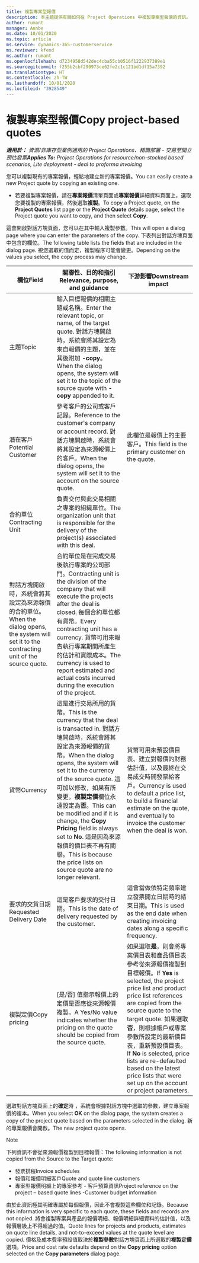 ```yaml
---
title: 複製專案型報價
description: 本主題提供有關如何在 Project Operations 中複製專案型報價的資訊。
author: rumant
manager: Annbe
ms.date: 10/01/2020
ms.topic: article
ms.service: dynamics-365-customerservice
ms.reviewer: kfend
ms.author: rumant
ms.openlocfilehash: d7234958d542dec4cba55cb0516f1222937389e1
ms.sourcegitcommit: f255b2cbf290973ce62fe2c1c121bd1df15a7392
ms.translationtype: HT
ms.contentlocale: zh-TW
ms.lasthandoff: 10/01/2020
ms.locfileid: "3928549"
---
```

# <a name="copy-project-based-quotes"></a><span data-ttu-id="5dea5-103">複製專案型報價</span><span class="sxs-lookup"><span data-stu-id="5dea5-103">Copy project-based quotes</span></span>

<span data-ttu-id="5dea5-104">_**適用於：** 資源/非庫存型案例適用的 Project Operations、精簡部署 - 交易至開立預估發票_</span><span class="sxs-lookup"><span data-stu-id="5dea5-104">_**Applies To:** Project Operations for resource/non-stocked based scenarios, Lite deployment - deal to proforma invoicing_</span></span>

<span data-ttu-id="5dea5-105">您可以複製現有的專案報價，輕鬆地建立新的專案報價。</span><span class="sxs-lookup"><span data-stu-id="5dea5-105">You can easily create a new Project quote by copying an existing one.</span></span> 

- <span data-ttu-id="5dea5-106">若要複製專案報價，請在**專案報價**清單頁面或**專案報價**詳細資料頁面上，選取您要複製的專案報價，然後選取**複製**。</span><span class="sxs-lookup"><span data-stu-id="5dea5-106">To copy a Project quote, on the **Project Quotes** list page or the **Project Quote** details page, select the Project quote you want to copy, and then select **Copy**.</span></span>

<span data-ttu-id="5dea5-107">這會開啟對話方塊頁面，您可以在其中輸入複製參數。</span><span class="sxs-lookup"><span data-stu-id="5dea5-107">This will open a dialog page where you can enter the parameters of the copy.</span></span> <span data-ttu-id="5dea5-108">下表列出對話方塊頁面中包含的欄位。</span><span class="sxs-lookup"><span data-stu-id="5dea5-108">The following table lists the fields that are included in the dialog page.</span></span> <span data-ttu-id="5dea5-109">視您選取的值而定，複製程序可能會變更。</span><span class="sxs-lookup"><span data-stu-id="5dea5-109">Depending on the values you select, the copy process may change.</span></span>

| <span data-ttu-id="5dea5-110">**欄位**</span><span class="sxs-lookup"><span data-stu-id="5dea5-110">**Field**</span></span> | <span data-ttu-id="5dea5-111">**關聯性、目的和指引**</span><span class="sxs-lookup"><span data-stu-id="5dea5-111">**Relevance, purpose, and guidance**</span></span> | <span data-ttu-id="5dea5-112">**下游影響**</span><span class="sxs-lookup"><span data-stu-id="5dea5-112">**Downstream impact**</span></span> |
| --- | --- | --- |
| <span data-ttu-id="5dea5-113">主題</span><span class="sxs-lookup"><span data-stu-id="5dea5-113">Topic</span></span> | <span data-ttu-id="5dea5-114">輸入目標報價的相關主題或名稱。</span><span class="sxs-lookup"><span data-stu-id="5dea5-114">Enter the relevant topic, or name, of the target quote.</span></span> <span data-ttu-id="5dea5-115">對話方塊開啟時，系統會將其設定為來自報價的主題，並在其後附加 **-copy**。</span><span class="sxs-lookup"><span data-stu-id="5dea5-115">When the dialog opens, the system will set it to the topic of the source quote with **-copy** appended to it.</span></span> | |
| <span data-ttu-id="5dea5-116">潛在客戶</span><span class="sxs-lookup"><span data-stu-id="5dea5-116">Potential Customer</span></span> | <span data-ttu-id="5dea5-117">參考客戶的公司或客戶記錄。</span><span class="sxs-lookup"><span data-stu-id="5dea5-117">Reference to the customer's company or account record.</span></span> <span data-ttu-id="5dea5-118">對話方塊開啟時，系統會將其設定為來源報價上的客戶。</span><span class="sxs-lookup"><span data-stu-id="5dea5-118">When the dialog opens, the system will set it to the account on the source quote.</span></span> | <span data-ttu-id="5dea5-119">此欄位是報價上的主要客戶。</span><span class="sxs-lookup"><span data-stu-id="5dea5-119">This field is the primary customer on the quote.</span></span> |
| <span data-ttu-id="5dea5-120">合約單位</span><span class="sxs-lookup"><span data-stu-id="5dea5-120">Contracting Unit</span></span> | <span data-ttu-id="5dea5-121">負責交付與此交易相關之專案的組織單位。</span><span class="sxs-lookup"><span data-stu-id="5dea5-121">The organization unit that is responsible for the delivery of the project(s) associated with this deal.</span></span>
<span data-ttu-id="5dea5-122">對話方塊開啟時，系統會將其設定為來源報價的合約單位。</span><span class="sxs-lookup"><span data-stu-id="5dea5-122">When the dialog opens, the system will set it to the contracting unit of the source quote.</span></span> | <span data-ttu-id="5dea5-123">合約單位是在完成交易後執行專案的公司部門。</span><span class="sxs-lookup"><span data-stu-id="5dea5-123">Contracting unit is the division of the company that will execute the projects after the deal is closed.</span></span> <span data-ttu-id="5dea5-124">每個合約單位都有貨幣。</span><span class="sxs-lookup"><span data-stu-id="5dea5-124">Every contracting unit has a currency.</span></span> <span data-ttu-id="5dea5-125">貨幣可用來報告執行專案期間所產生的估計和實際成本。</span><span class="sxs-lookup"><span data-stu-id="5dea5-125">The currency is used to report estimated and actual costs incurred during the execution of the project.</span></span> |
| <span data-ttu-id="5dea5-126">貨幣</span><span class="sxs-lookup"><span data-stu-id="5dea5-126">Currency</span></span> | <span data-ttu-id="5dea5-127">這是進行交易所用的貨幣。</span><span class="sxs-lookup"><span data-stu-id="5dea5-127">This is the currency that the deal is transacted in.</span></span> <span data-ttu-id="5dea5-128">對話方塊開啟時，系統會將其設定為來源報價的貨幣。</span><span class="sxs-lookup"><span data-stu-id="5dea5-128">When the dialog opens, the system will set it to the currency of the source quote.</span></span> <span data-ttu-id="5dea5-129">這可加以修改，如果有所變更，**複製定價**欄位永遠設定為**否**。</span><span class="sxs-lookup"><span data-stu-id="5dea5-129">This can be modified and if it is change, the **Copy Pricing** field is always set to **No**.</span></span> <span data-ttu-id="5dea5-130">這是因為來源報價的價目表不再有關聯。</span><span class="sxs-lookup"><span data-stu-id="5dea5-130">This is because the price lists on source quote are no longer relevant.</span></span> | <span data-ttu-id="5dea5-131">貨幣可用來預設價目表、建立對報價的財務估計值，以及最終在交易成交時開發票給客戶。</span><span class="sxs-lookup"><span data-stu-id="5dea5-131">Currency is used to default a price list, to build a financial estimate on the quote,  and eventually to invoice the customer when the deal is won.</span></span> |
| <span data-ttu-id="5dea5-132">要求的交貨日期</span><span class="sxs-lookup"><span data-stu-id="5dea5-132">Requested Delivery Date</span></span> | <span data-ttu-id="5dea5-133">這是客戶要求的交付日期。</span><span class="sxs-lookup"><span data-stu-id="5dea5-133">This is the date of delivery requested by the customer.</span></span> | <span data-ttu-id="5dea5-134">這會當做依特定頻率建立發票開立日期時的結束日期。</span><span class="sxs-lookup"><span data-stu-id="5dea5-134">This is used as the end date when creating invoicing dates along a specific frequency.</span></span> |
| <span data-ttu-id="5dea5-135">複製定價</span><span class="sxs-lookup"><span data-stu-id="5dea5-135">Copy pricing</span></span> | <span data-ttu-id="5dea5-136">[是/否] 值指示報價上的定價是否應從來源報價複製。</span><span class="sxs-lookup"><span data-stu-id="5dea5-136">A Yes/No value indicates whether the pricing on the quote should be copied from the source quote.</span></span> | <span data-ttu-id="5dea5-137">如果選取**是**，則會將專案價目表和產品價目表參考從來源報價複製到目標報價。</span><span class="sxs-lookup"><span data-stu-id="5dea5-137">If **Yes** is selected, the project price list and product price list references are copied from the source quote to the target quote.</span></span> <span data-ttu-id="5dea5-138">如果選取**否**，則根據帳戶或專案參數所設定的最新價目表，重新預設價目表。</span><span class="sxs-lookup"><span data-stu-id="5dea5-138">If **No** is selected, price lists are re-defaulted based on the latest price lists that were set up on the account or project parameters.</span></span> |

<span data-ttu-id="5dea5-139">選取對話方塊頁面上的**確定**時 ，系統會根據對話方塊中選取的參數，建立專案報價的複本。</span><span class="sxs-lookup"><span data-stu-id="5dea5-139">When you select **OK** on the dialog page, the system creates a copy of the project quote based on the parameters selected in the dialog.</span></span> <span data-ttu-id="5dea5-140">新的專案報價會開啟。</span><span class="sxs-lookup"><span data-stu-id="5dea5-140">The new project quote opens.</span></span> 

> [!NOTE]
> <span data-ttu-id="5dea5-141">下列資訊不會從來源報價複製到目標報價：</span><span class="sxs-lookup"><span data-stu-id="5dea5-141">The following information is not copied from the Source to the Target quote:</span></span>
>
> - <span data-ttu-id="5dea5-142">發票排程</span><span class="sxs-lookup"><span data-stu-id="5dea5-142">Invoice schedules</span></span>
> - <span data-ttu-id="5dea5-143">報價和報價明細客戶</span><span class="sxs-lookup"><span data-stu-id="5dea5-143">Quote and quote line customers</span></span>
> - <span data-ttu-id="5dea5-144">專案型報價明細上的專案參考 - 客戶預算資訊</span><span class="sxs-lookup"><span data-stu-id="5dea5-144">Project reference on the project – based quote lines -Customer budget information</span></span>
>
><span data-ttu-id="5dea5-145">由於此資訊極其明確專屬於每個報價，因此不會複製這些欄位和記錄。</span><span class="sxs-lookup"><span data-stu-id="5dea5-145">Because this information is very specific to each quote, these fields and records are not copied.</span></span> <span data-ttu-id="5dea5-146">將會複製專案與產品的報價明細、報價明細詳細資料的估計值，以及報價層級上不得超過的值。</span><span class="sxs-lookup"><span data-stu-id="5dea5-146">Quote lines for projects and products, estimates on quote line details, and not-to-exceed values at the quote level are copied.</span></span> <span data-ttu-id="5dea5-147">價格及成本費率預設值取決於**複製參數**對話方塊頁面上所選取的**複製定價**選項。</span><span class="sxs-lookup"><span data-stu-id="5dea5-147">Price and cost rate defaults depend on the **Copy pricing** option selected on the **Copy parameters** dialog page.</span></span>
